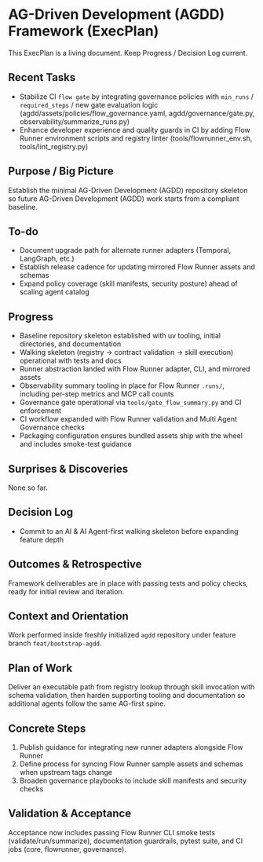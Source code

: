 # AG-Driven Development (AGDD) Framework (ExecPlan)
This ExecPlan is a living document. Keep Progress / Decision Log current.

## Recent Tasks
- Stabilize CI `flow gate` by integrating governance policies with `min_runs` / `required_steps` / new gate evaluation logic (agdd/assets/policies/flow_governance.yaml, agdd/governance/gate.py, observability/summarize_runs.py)
- Enhance developer experience and quality guards in CI by adding Flow Runner environment scripts and registry linter (tools/flowrunner_env.sh, tools/lint_registry.py)

## Purpose / Big Picture
Establish the minimal AG-Driven Development (AGDD) repository skeleton so future AG-Driven Development (AGDD) work starts from a compliant baseline.

## To-do
- Document upgrade path for alternate runner adapters (Temporal, LangGraph, etc.)
- Establish release cadence for updating mirrored Flow Runner assets and schemas
- Expand policy coverage (skill manifests, security posture) ahead of scaling agent catalog

## Progress
- Baseline repository skeleton established with uv tooling, initial directories, and documentation
- Walking skeleton (registry -> contract validation -> skill execution) operational with tests and docs
- Runner abstraction landed with Flow Runner adapter, CLI, and mirrored assets
- Observability summary tooling in place for Flow Runner `.runs/`, including per-step metrics and MCP call counts
- Governance gate operational via `tools/gate_flow_summary.py` and CI enforcement
- CI workflow expanded with Flow Runner validation and Multi Agent Governance checks
- Packaging configuration ensures bundled assets ship with the wheel and includes smoke-test guidance

## Surprises & Discoveries
None so far.

## Decision Log
- Commit to an AI & AI Agent-first walking skeleton before expanding feature depth

## Outcomes & Retrospective
Framework deliverables are in place with passing tests and policy checks, ready for initial review and iteration.

## Context and Orientation
Work performed inside freshly initialized `agdd` repository under feature branch `feat/bootstrap-agdd`.

## Plan of Work
Deliver an executable path from registry lookup through skill invocation with schema validation, then harden supporting tooling and documentation so additional agents follow the same AG-first spine.

## Concrete Steps
1. Publish guidance for integrating new runner adapters alongside Flow Runner
2. Define process for syncing Flow Runner sample assets and schemas when upstream tags change
3. Broaden governance playbooks to include skill manifests and security checks

## Validation & Acceptance
Acceptance now includes passing Flow Runner CLI smoke tests (validate/run/summarize), documentation guardrails, pytest suite, and CI jobs (core, flowrunner, governance).
